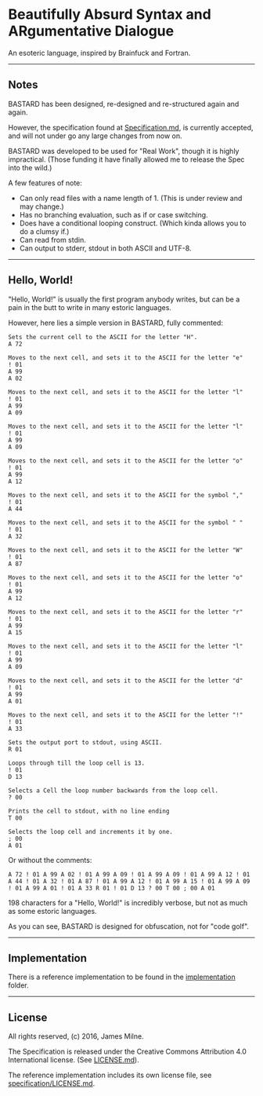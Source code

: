 # Beautifully Absurd Syntax and ARgumentative Dialogue

An esoteric language, inspired by Brainfuck and Fortran.

---

## Notes

BASTARD has been designed, re-designed and re-structured again and again.

However, the specification found at [Specification.md](Specification.md), is currently accepted, and will not under go any large changes from now on.

BASTARD was developed to be used for "Real Work", though it is highly impractical. (Those funding it have finally allowed me to release the Spec into the wild.)

A few features of note:

* Can only read files with a name length of 1. (This is under review and may change.)
* Has no branching evaluation, such as if or case switching.
* Does have a conditional looping construct. (Which kinda allows you to do a clumsy if.)
* Can read from stdin.
* Can output to stderr, stdout in both ASCII and UTF-8.

---

## Hello, World!

"Hello, World!" is usually the first program anybody writes, but can be a pain in the butt to write in many estoric languages.

However, here lies a simple version in BASTARD, fully commented:

```
Sets the current cell to the ASCII for the letter "H".
A 72

Moves to the next cell, and sets it to the ASCII for the letter "e"
! 01
A 99
A 02

Moves to the next cell, and sets it to the ASCII for the letter "l"
! 01
A 99
A 09

Moves to the next cell, and sets it to the ASCII for the letter "l"
! 01
A 99
A 09

Moves to the next cell, and sets it to the ASCII for the letter "o"
! 01
A 99
A 12

Moves to the next cell, and sets it to the ASCII for the symbol ","
! 01
A 44

Moves to the next cell, and sets it to the ASCII for the symbol " "
! 01
A 32

Moves to the next cell, and sets it to the ASCII for the letter "W"
! 01
A 87

Moves to the next cell, and sets it to the ASCII for the letter "o"
! 01
A 99
A 12

Moves to the next cell, and sets it to the ASCII for the letter "r"
! 01
A 99
A 15

Moves to the next cell, and sets it to the ASCII for the letter "l"
! 01
A 99
A 09

Moves to the next cell, and sets it to the ASCII for the letter "d"
! 01
A 99
A 01

Moves to the next cell, and sets it to the ASCII for the letter "!"
! 01
A 33

Sets the output port to stdout, using ASCII.
R 01

Loops through till the loop cell is 13.
! 01
D 13

Selects a Cell the loop number backwards from the loop cell.
? 00

Prints the cell to stdout, with no line ending
T 00

Selects the loop cell and increments it by one.
; 00
A 01
```

Or without the comments:

```
A 72 ! 01 A 99 A 02 ! 01 A 99 A 09 ! 01 A 99 A 09 ! 01 A 99 A 12 ! 01 A 44 ! 01 A 32 ! 01 A 87 ! 01 A 99 A 12 ! 01 A 99 A 15 ! 01 A 99 A 09 ! 01 A 99 A 01 ! 01 A 33 R 01 ! 01 D 13 ? 00 T 00 ; 00 A 01
```

198 characters for a "Hello, World!" is incredibly verbose, but not as much as some estoric languages.

As you can see, BASTARD is designed for obfuscation, not for "code golf".

---

## Implementation

There is a reference implementation to be found in the [implementation](implementation) folder.

---

## License

All rights reserved, (c) 2016, James Milne.

The Specification is released under the Creative Commons Attribution 4.0 International license. (See [LICENSE.md](LICENSE.md)).

The reference implementation includes its own license file, see [specification/LICENSE.md](specification/LICENSE.md).
